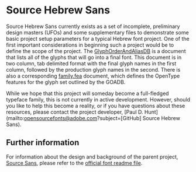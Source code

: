 # Source Hebrew Sans

Source Hebrew Sans currently exists as a set of incomplete, preliminary design masters (UFOs) and some supplementary files to demonstrate some basic project setup parameters for a typical Hebrew font project. One of the first important considerations in beginning such a project would be to define the scope of the project. The [GlyphOrderAndAliasDB](https://github.com/adobe-fonts/source-Hebrew-sans/blob/master/GlyphOrderAndAliasDB) is a document that lists all of the glyphs that will go into a final font. This document is in two column, tab delimited format with the final glyph names in the first column, followed by the production glyph names in the second. There is also a corresponding [family.fea](https://github.com/adobe-fonts/source-Hebrew-sans/blob/master/family.fea) document, which defines the OpenType features for the glyph set outlined by the GOADB.

While we hope that this project will someday become a full-fledged typeface family, this is not currently in active development. However, should you like to help this become a reality, or if you have questions about these resources, please contact the project developer, [Paul D. Hunt](mailto:opensourcefonts@adobe.com?subject=[GitHub] Source Hebrew Sans).

## Further information

For information about the design and background of the parent project, [Source Sans](https://github.com/adobe-fonts/source-sans), please refer to the [official font readme file](https://rawgit.com/adobe-fonts/source-sans/master/SourceSansReadMe.html).

